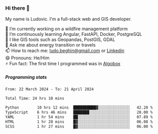 ### Hi there 👋

My name is Ludovic. I'm a full-stack web and GIS developer.

 🔭 I’m currently working on a wildfire management platform<br/>
 🌱 I’m continuously learning Angular, FastAPI, Docker, PostgreSQL<br/>
 👯 I like GIS tools such as Geopandas, PostGIS, GDAL<br/>
 💬 Ask me about energy transition or travels<br/>
 📫 How to reach me: ludo.beghin@gmail.com or [Linkedin](https://www.linkedin.com/in/ludovic-beghin/)<br/>
 😄 Pronouns: He/Him<br/>
 ⚡ Fun fact: The first time I programmed was in [Algobox](https://fr.wikipedia.org/wiki/Algobox)<br/>

##### Programming stats
<!--START_SECTION:waka-->

```txt
From: 22 March 2024 - To: 21 April 2024

Total Time: 24 hrs 10 mins

Python        10 hrs 12 mins  ██████████▓░░░░░░░░░░░░░░   42.20 %
TypeScript    6 hrs 46 mins   ███████░░░░░░░░░░░░░░░░░░   28.00 %
YAML          1 hr 54 mins    ██░░░░░░░░░░░░░░░░░░░░░░░   07.89 %
HTML          1 hr 28 mins    █▓░░░░░░░░░░░░░░░░░░░░░░░   06.08 %
SCSS          1 hr 27 mins    █▓░░░░░░░░░░░░░░░░░░░░░░░   06.00 %
```

<!--END_SECTION:waka-->
